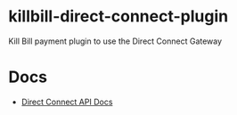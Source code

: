 # killbill-direct-connect-plugin

Kill Bill payment plugin to use the Direct Connect Gateway

# Docs

- [Direct Connect API Docs](https://gateway.1directconnect.com/paygate/nethelp/)
